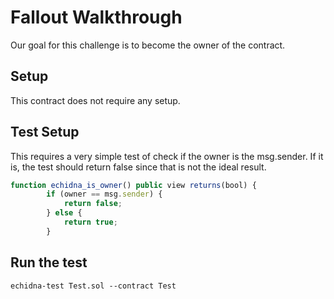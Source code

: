 # Fallout Walkthrough
Our goal for this challenge is to become the owner of the contract.

## Setup
This contract does not require any setup.

## Test Setup
This requires a very simple test of check if the owner is the msg.sender. If it is, the test should return false since that is not the ideal result.

```javascript
function echidna_is_owner() public view returns(bool) {
        if (owner == msg.sender) {
            return false;
        } else {
            return true;
        }
```

## Run the test
```shell
echidna-test Test.sol --contract Test
```
